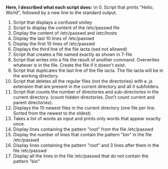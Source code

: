 **Here, I described what each script does:** \n
0. Script that prints "Hello, World", followed by a new line to the standard output.
1. Script that displays a confused smiley
2. Script to display the content of the /etc/passwd file
3. Display the content of /etc/passwd and /etc/hosts
4. Display the last 10 lines of /etc/passwd
5. Display the first 10 lines of /etc/passwd
6. Displays the third line of the file iacta (sed not allowed)
7. Script that creates a file named exactly as shown in 7-file
8. Script that writes into a file the result of another command. Overwrites whatever is in the file. Create the file if it doesn't exist.
9. Script that duplicates the last line of the file iacta. The file iacta will be in the working directory.
10. Script that deletes all the regular files (not the directories) with a .js extension that are present in the current directory and all it subfolders.
11. Script that counts the number of directories and sub-directories in the current directory. (count hidden directories. Don't count current and parent directories).
12. Displays the 10 newest files in the current directory (one file per line. Sorted from the newest to the oldest)
13. Takes a list of words as input and prints only words that appear exactly once.
14. Display lines containing the pattern "root" from the file /etc/passwd
15. Display the number of lines that contain the pattern "bin" in the file /etc/passwd
16. Display lines containing the pattern "root" and 3 lines after them in the file /etc/passwd
17. Display all the lines in the file /etc/passwd that do not contain the pattern "bin"
